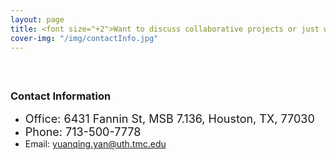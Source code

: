 ```yaml
---
layout: page
title: <font size="+2">Want to discuss collaborative projects or just want to say hi? Find my contact information as belows:</font>
cover-img: "/img/contactInfo.jpg"
---
```

#### <br/>
### Contact Information
* <font size="+1">Office: 6431 Fannin St, MSB 7.136, Houston, TX, 77030</font>
* <font size="+1">Phone: 713-500-7778</font>
* Email: [yuanqing.yan@uth.tmc.edu](mailto:yuanqing.yan@uth.tmc.edu)
